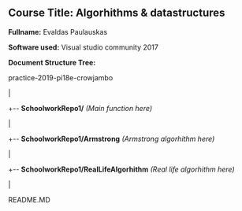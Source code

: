 ## Course Title: Algorhithms & datastructures

**Fullname:** Evaldas Paulauskas

**Software used:** Visual studio community 2017

**Document Structure Tree:**

practice-2019-pi18e-crowjambo

|

+-- **SchoolworkRepo1/** *(Main function here)*

|

+-- **SchoolworkRepo1/Armstrong** *(Armstrong algorhithm here)*

|

+-- **SchoolworkRepo1/RealLifeAlgorhithm** *(Real life algorhithm here)*

|

README.MD

